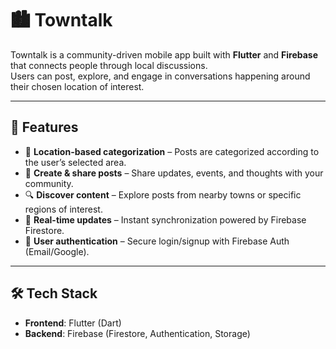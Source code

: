 # 🏙️ Towntalk

Towntalk is a community-driven mobile app built with **Flutter** and **Firebase** that connects people through local discussions.  
Users can post, explore, and engage in conversations happening around their chosen location of interest.

---

## 🚀 Features
- 📍 **Location-based categorization** – Posts are categorized according to the user’s selected area.  
- 📝 **Create & share posts** – Share updates, events, and thoughts with your community.  
- 🔍 **Discover content** – Explore posts from nearby towns or specific regions of interest.  
- 🔔 **Real-time updates** – Instant synchronization powered by Firebase Firestore.  
- 🔑 **User authentication** – Secure login/signup with Firebase Auth (Email/Google).  

---

## 🛠️ Tech Stack
- **Frontend**: Flutter (Dart)  
- **Backend**: Firebase (Firestore, Authentication, Storage) 
